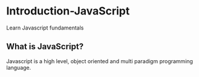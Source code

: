 # Introduction-JavaScript

Learn Javascript fundamentals

## What is JavaScript?

Javascript is a high level, object oriented and multi paradigm programming language.
